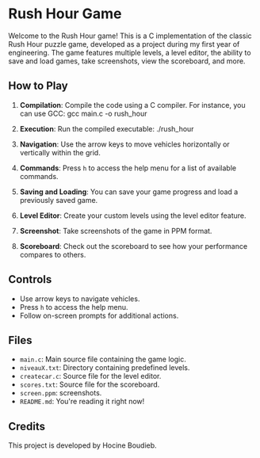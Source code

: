 # Rush Hour Game

Welcome to the Rush Hour game! This is a C implementation of the classic Rush Hour puzzle game, developed as a project during my first year of engineering. The game features multiple levels, a level editor, the ability to save and load games, take screenshots, view the scoreboard, and more.

## How to Play

1. **Compilation**: Compile the code using a C compiler. For instance, you can use GCC:
gcc main.c -o rush_hour

2. **Execution**: Run the compiled executable:
./rush_hour

3. **Navigation**: Use the arrow keys to move vehicles horizontally or vertically within the grid.

4. **Commands**: Press `h` to access the help menu for a list of available commands.

5. **Saving and Loading**: You can save your game progress and load a previously saved game.

6. **Level Editor**: Create your custom levels using the level editor feature.

7. **Screenshot**: Take screenshots of the game in PPM format.

8. **Scoreboard**: Check out the scoreboard to see how your performance compares to others.

## Controls

- Use arrow keys to navigate vehicles.
- Press `h` to access the help menu.
- Follow on-screen prompts for additional actions.

## Files

- `main.c`: Main source file containing the game logic.
- `niveauX.txt`: Directory containing predefined levels.
- `createcar.c`: Source file for the level editor.
- `scores.txt`: Source file for the scoreboard.
- `screen.ppm`: screenshots.
- `README.md`: You're reading it right now!

## Credits

This project is developed by Hocine Boudieb.
